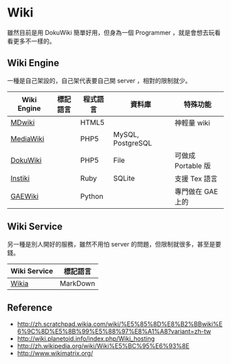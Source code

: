 Wiki
====

雖然目前是用 DokuWiki 簡單好用，但身為一個 Programmer ，就是會想去玩看看更多不一樣的。

Wiki Engine
-----------

一種是自己架設的，自己架代表要自己開 server ，相對的限制就少。

|  Wiki Engine  |  標記語言  |  程式語言  |  資料庫  |  特殊功能  |
|  -----------  |  --------  |  --------  |  ------  |  --------  |
| [MDwiki](https://github.com/Dynalon/mdwiki) | | HTML5 | | 神輕量 wiki |
| [MediaWiki](https://www.mediawiki.org/wiki/MediaWiki) | | PHP5 | MySQL, PostgreSQL | |
| [DokuWiki](https://www.dokuwiki.org/) | | PHP5 | File | 可做成 Portable 版 |
| [Instiki](http://www.instiki.org/) | | Ruby | SQLite | 支援 Tex 語言 |
| [GAEWiki](https://code.google.com/p/gaewiki/) | | Python | | 專門做在 GAE 上的 |

Wiki Service
------------

另一種是別人開好的服務，雖然不用怕 server 的問題，但限制就很多，甚至是要錢。

|  Wiki Service  |  標記語言  |
|  ------------  |  --------  |
| [Wikia](http://www.wikia.com/Wikia) | MarkDown |

Reference
---------

* http://zh.scratchpad.wikia.com/wiki/%E5%85%8D%E8%B2%BBwiki%E6%9C%8D%E5%8B%99%E5%88%97%E8%A1%A8?variant=zh-tw
* http://wiki.planetoid.info/index.php/Wiki_hosting
* http://zh.wikipedia.org/wiki/Wiki%E5%BC%95%E6%93%8E
* http://www.wikimatrix.org/
